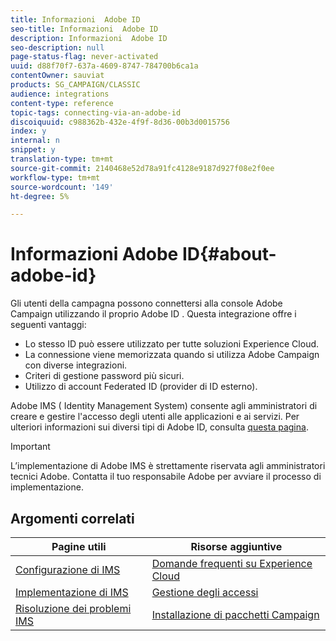 ```yaml
---
title: Informazioni  Adobe ID
seo-title: Informazioni  Adobe ID
description: Informazioni  Adobe ID
seo-description: null
page-status-flag: never-activated
uuid: d88f70f7-637a-4609-8747-784700b6ca1a
contentOwner: sauviat
products: SG_CAMPAIGN/CLASSIC
audience: integrations
content-type: reference
topic-tags: connecting-via-an-adobe-id
discoiquuid: c988362b-432e-4f9f-8d36-00b3d0015756
index: y
internal: n
snippet: y
translation-type: tm+mt
source-git-commit: 2140468e52d78a91fc4128e9187d927f08e2f0ee
workflow-type: tm+mt
source-wordcount: '149'
ht-degree: 5%

---
```



# Informazioni  Adobe ID{#about-adobe-id}

Gli utenti della campagna possono connettersi alla console  Adobe Campaign utilizzando il proprio Adobe ID . Questa integrazione offre i seguenti vantaggi:

* Lo stesso ID può essere utilizzato per tutte  soluzioni Experience Cloud.
* La connessione viene memorizzata quando si utilizza  Adobe Campaign con diverse integrazioni.
* Criteri di gestione password più sicuri.
* Utilizzo di account Federated ID (provider di ID esterno).

Adobe IMS ( Identity Management System) consente agli amministratori di creare e gestire l&#39;accesso degli utenti alle applicazioni e ai servizi. Per ulteriori informazioni sui diversi tipi di Adobe ID, consulta [questa pagina](https://helpx.adobe.com/enterprise/using/identity.html).

>[!IMPORTANT]
>
>L’implementazione di Adobe IMS è strettamente riservata agli amministratori tecnici Adobe. Contatta il tuo responsabile Adobe per avviare il processo di implementazione.

## Argomenti correlati

| Pagine utili | Risorse aggiuntive |
|---|---|
| [Configurazione di IMS](../../integrations/using/configuring-ims.md) | [Domande frequenti su  Experience Cloud](https://docs.adobe.com/content/help/en/core-services/interface/manage-users-and-products/faq.html) |
| [Implementazione di IMS](../../integrations/using/implementing-ims.md) | [Gestione degli accessi](../../platform/using/access-management.md) |
| [Risoluzione dei problemi IMS](../../integrations/using/ims-troubleshooting.md) | [Installazione di pacchetti Campaign](../../installation/using/installing-campaign-standard-packages.md) |
